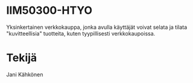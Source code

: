 # IIM50300-HTYO
Yksinkertainen verkkokauppa, jonka avulla käyttäjät voivat selata ja tilata "kuvitteellisia" tuotteita, kuten tyypillisesti verkkokaupoissa.
# Tekijä
Jani Kähkönen
